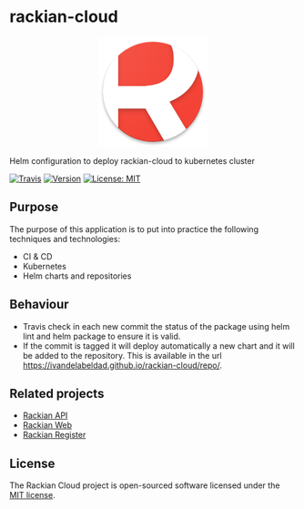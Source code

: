 # rackian-cloud

<p align="center">
  <img src="./logo.png">
</p>

Helm configuration to deploy rackian-cloud to kubernetes cluster

[![Travis](https://img.shields.io/travis/ivandelabeldad/rackian-cloud.svg?style=flat-square)](https://travis-ci.org/ivandelabeldad/rackian-cloud)
[![Version](https://img.shields.io/badge/version-1.0.2-orange.svg?style=flat-square)](https://github.com/ivandelabeldad/rackian-cloud)
[![License: MIT](https://img.shields.io/badge/license-MIT-yellow.svg?style=flat-square)](https://github.com/ivandelabeldad/rackian-cloud/blob/master/LICENSE)


## Purpose

The purpose of this application is to put into practice the following techniques and technologies:
* CI & CD
* Kubernetes
* Helm charts and repositories

## Behaviour

* Travis check in each new commit the status of the package using helm lint and helm package to ensure it is valid.
* If the commit is tagged it will deploy automatically a new chart and it will be added to the repository. This is available in the url https://ivandelabeldad.github.io/rackian-cloud/repo/.

## Related projects

* [Rackian API](https://github.com/ivandelabeldad/rackian-api)
* [Rackian Web](https://github.com/ivandelabeldad/rackian-web)
* [Rackian Register](https://github.com/ivandelabeldad/rackian-register)

## License

The Rackian Cloud project is open-sourced software licensed under
the [MIT license](https://github.com/ivandelabeldad/rackian-cloud/blob/master/LICENSE).
